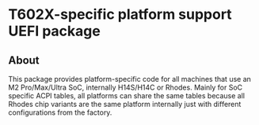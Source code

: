 # T602X-specific platform support UEFI package

## About

This package provides platform-specific code for all machines that use an M2 Pro/Max/Ultra SoC, 
internally H14S/H14C or Rhodes. Mainly for SoC specific ACPI tables, all platforms can share the same tables
because all Rhodes chip variants are the same platform internally just with different configurations from the factory.